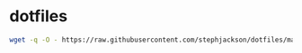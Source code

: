 # dotfiles

```sh
wget -q -O - https://raw.githubusercontent.com/stephjackson/dotfiles/master/steph.sh | bash
```
